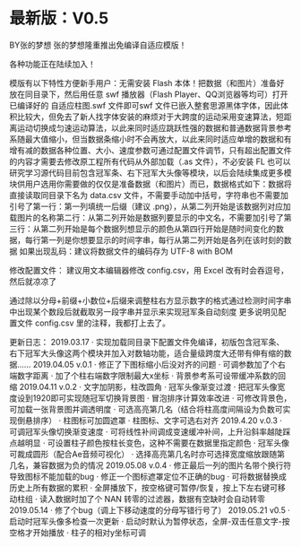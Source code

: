 # 最新版：V0.5
BY张的梦想
张的梦想隆重推出免编译自适应模版！

各种功能正在陆续加入！

模版有以下特性方便新手用户：无需安装 Flash 本体！把数据（和图片）准备好放在同目录下，然后用任意 swf 播放器（Flash Player、QQ浏览器等均可）打开已编译好的 自适应柱图.swf 文件即可swf 文件已嵌入整套思源黑体字体，因此体积比较大，但免去了新人找字体安装的麻烦对于大跨度的运动采用变速算法，短距离运动切换成匀速运动算法，以此来同时适应跳跃性强的数据和普通数据背景参考系随最大值缩小，但当数据条缩小时不会再放大，以此来同时适应单增的数据和有增有减的数据各种位置、大小、速度参数可通过配置文件调节，只有超出配置文件的内容才需要去修改原工程所有代码从外部加载（.as 文件），不必安装 FL 也可以研究学习源代码目前包含冠军条、右下冠军大头像等模块，以后会陆续集成更多模块供用户选用你需要做的仅仅是准备数据（和图片）而已，数据格式如下：数据将直接读取同目录下名为 data.csv 文件，不需要手动加中括号，字符串也不需要加引号了第一行：第一列填统一后缀（建议 .png），从第二列开始是该数据列对应加载图片的名称第二行：从第二列开始是数据列要显示的中文名，不需要加引号了第三行：从第二列开始是每个数据列想显示的颜色从第四行开始是随时间变化的数据，每行第一列是你想要显示的时间字串，每行从第二列开始是各列在该时刻的数据
如果出现乱码：建议将数据文件的编码存为 UTF-8 with BOM

修改配置文件：
建议用文本编辑器修改 config.csv，用 Excel 改有时会吞逗号，然后就凉凉了

通过除以分母+前缀+小数位+后缀来调整柱右方显示数字的格式通过检测时间字串中出现某个数段后就截取另一段字串并显示来实现冠军条自动刻度
更多说明见配置文件 config.csv 里的注释，我都打上去了。



更新日志：
2019.03.17
        ·  实现加载同目录下配置文件免编译，初版包含冠军条、右下冠军大头像这两个模块并加入对数轴功能，适合量级跨度大还带有伸有缩的数据……
2019.04.05 v.0.1
        ·  修正了下图标缩小后没对齐的问题
        ·  可调参数加了个右端数字距离
        ·  加了个柱右端数字限制最大x坐标
        ·  背景参考系可设带缓冲系数的回缩
2019.04.11 v.0.2
        ·  文字加阴影，柱改圆角
        ·  冠军头像渐变过渡
        ·  把冠军头像宽度设到1920即可实现随冠军切换背景图
        ·  冒泡排序计算效率改进
        ·  可修改背景色，可加载一张背景图并调透明度
        ·  可选高亮第几名（结合将柱高度间隔设为负数可实现倒悬排序）
        ·  柱图标可加圆遮罩
        ·  柱图标、文字可选右对齐
2019.4.20 v.0.3
        ·  可调冠军头像切换渐变速度
        ·  可将线性补间调成变速缓冲补间，上升沿斜率越陡踩点越明显
        ·  可设置柱子颜色按柱长变色，这种不需要在数据里指定颜色
        ·  冠军头像可裁成圆形（配合Ae音频可视化）
        ·  选择高亮第几名时亦可选择宽度缩放跟随第几名，兼容数据为负的情况
2019.05.08 v.0.4
        ·  修正最后一列的图片名带个换行符导致图标不能加载的bug
        ·  修正一个图标遮罩定位不正确的bug
        ·  可将数据替换成历史上所有数据的累积
        ·  全屏播放下，按空格键可暂停/恢复，按上下左右键可移动柱组
        ·  读入数据时加了个 NAN 转零的过滤器，数据有空缺时会自动转零
2019.05.14
        ·  修了个bug（调上下移动速度的分母写错行号了）
2019.05.21 v0.5
        ·  启动时冠军头像多检查一次更新
        ·  启动时默认为暂停状态，全屏-双击任意文字-按空格才开始播放
        ·  柱子的相对y坐标可调
